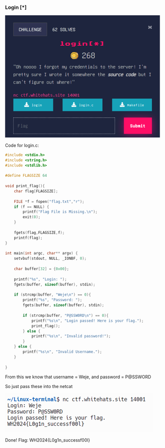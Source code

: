 ### Login [*]


![alt_text](images/image6.png "image_tooltip")


Code for login.c: 


```c
#include <stdio.h>
#include <string.h>
#include <stdlib.h>

#define FLAGSIZE 64

void print_flag(){
	char flag[FLAGSIZE];

	FILE *f = fopen("flag.txt","r");
	if (f == NULL) {
		printf("Flag File is Missing.\n");
		exit(0);
	}

	fgets(flag,FLAGSIZE,f);
	printf(flag);
}

int main(int argc, char** argv) {
	setvbuf(stdout, NULL, _IONBF, 0);

	char buffer[32] = {0x00};

	printf("%s", "Login: ");
	fgets(buffer, sizeof(buffer), stdin);

	if (strcmp(buffer, "Weje\n") == 0){
		printf("%s", "Password: ");
		fgets(buffer, sizeof(buffer), stdin);

		if (strcmp(buffer, "P@SSW0RD\n") == 0){
			printf("%s\n", "Login passed! Here is your flag.");
			print_flag();
		} else {
			printf("%s\n", "Invalid password!");
		}
	} else {
		printf("%s\n", "Invalid Username.");
	}

}
```


From this we know that username = Weje, and password = P@SSWORD

So just pass these into the netcat


![alt_text](images/image5.png "image_tooltip")


Done! Flag: WH2024{L0g1n_successf00l}